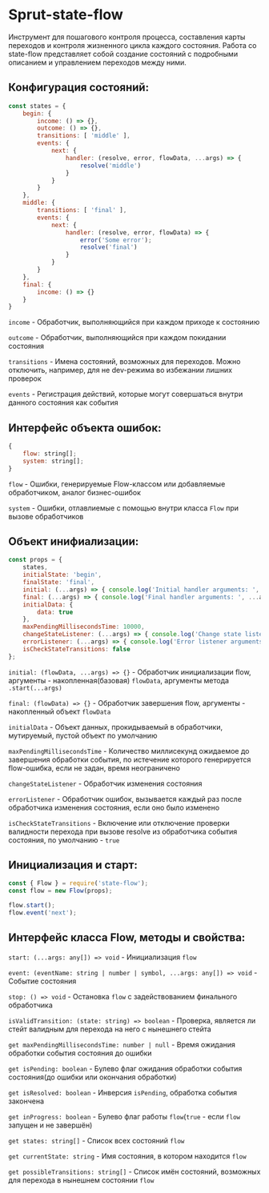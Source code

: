 # Sprut-state-flow

Инструмент для пошагового контроля процесса, составления карты переходов и контроля жизненного цикла каждого состояния.
Работа со state-flow представляет собой создание состояний с подробными описанием и управлением переходов между ними.

## Конфигурация состояний:
```js
const states = {
    begin: {
        income: () => {},
        outcome: () => {},
        transitions: [ 'middle' ],
        events: {
            next: {
                handler: (resolve, error, flowData, ...args) => {
                    resolve('middle')
                }
            }
        }
    },
    middle: {
        transitions: [ 'final' ],
        events: {
            next: {
                handler: (resolve, error, flowData) => {
                    error('Some error');
                    resolve('final')
                }
            }
        }
    },
    final: {
        income: () => {}
    }
}
```

```income``` - Обработчик, выполняющийся при каждом приходе к состоянию

```outcome``` - Обработчик, выполняющийся при каждом покидании состояния

```transitions``` - Имена состояний, возможных для переходов. Можно отключить, например, для не dev-режима во избежании лишних проверок

```events``` - Регистрация действий, которые могут совершаться внутри данного состояния как события

## Интерфейс объекта ошибок:
```js
{
    flow: string[];
    system: string[];
}
```

```flow``` - Ошибки, генерируемые Flow-классом или добавляемые обработчиком, аналог бизнес-ошибок

```system``` - Ошибки, отлавлиемые с помощью внутри класса ```Flow``` при вызове обработчиков

## Объект инифиализации:
```js
const props = {
    states,
    initialState: 'begin',
    finalState: 'final',
    initial: (...args) => { console.log('Initial handler arguments: ', ...args) },
    final: (...args) => { console.log('Final handler arguments: ', ...args, '\nFlow is completed') },
    initialData: {
        data: true
    },
    maxPendingMillisecondsTime: 10000,
    changeStateListener: (...args) => { console.log('Change state listener arguments: ', ...args); },
    errorListener: (...args) => { console.log('Error listener arguments: ', ...args); },
    isCheckStateTransitions: false
};
```

```initial: (flowData, ...args) => {}``` - Обработчик инициализации flow, аргументы - накопленная(базовая) ```flowData```, аргументы метода ```.start(...args)```

```final: (flowData) => {}``` - Обработчик завершения flow, аргументы - накопленный объект ```flowData```

```initialData``` - Объект данных, прокидываемый в обработчики, мутируемый, пустой объект по умолчанию

```maxPendingMillisecondsTime``` - Количество миллисекунд ожидаемое до завершения обработки события, по истечение которого генерируется flow-ошибка, если не задан, время неограничено

```changeStateListener``` - Обработчик изменения состояния

```errorListener``` - Обработчик ошибок, вызывается каждый раз после обработчика изменения состояния, если оно было изменено

```isCheckStateTransitions``` - Включение или отключение проверки валидности перехода при вызове resolve из обработчика события состояния, по умолчанию - ```true```

## Инициализация и старт:
```js
const { Flow } = require('state-flow');
const flow = new Flow(props);

flow.start();
flow.event('next');
```

## Интерфейс класса Flow, методы и свойства:

```start: (...args: any[]) => void``` - Инициализация ```flow```

```event: (eventName: string | number | symbol, ...args: any[]) => void``` - Событие состояния

```stop: () => void``` - Остановка ```flow``` с задействованием финального обработчика

```isValidTransition: (state: string) => boolean``` - Проверка, является ли стейт валидным для перехода на него с нынешнего стейта

```get maxPendingMillisecondsTime: number | null``` - Время ожидания обработки события состояния до ошибки

```get isPending: boolean``` - Булево флаг ожидания обработки события состояния(до ошибки или окончания обработки)

```get isResolved: boolean``` - Инверсия ```isPending```, обработка события закончена

```get inProgress: boolean``` - Булево флаг работы ```flow```(```true``` - если ```flow``` запущен и не завершён)

```get states: string[]``` - Список всех состояний ```flow```

```get currentState: string``` - Имя состояния, в котором находится ```flow```

```get possibleTransitions: string[]``` - Список имён состояний, возможных для перехода в нынешнем состоянии ```flow```